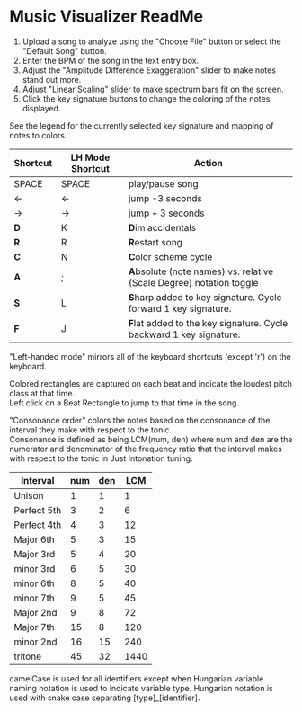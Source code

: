 ﻿# Music Visualizer ReadMe

1. Upload a song to analyze using the "Choose File" button or select the "Default Song" button.
2. Enter the BPM of the song in the text entry box.  
3. Adjust the "Amplitude Difference Exaggeration" slider to make notes stand out more.  
4. Adjust "Linear Scaling" slider to make spectrum bars fit on the screen. 
5. Click the key signature buttons to  change the coloring of the notes displayed.  

See the legend for the currently selected key signature and mapping of notes to colors.  

| Shortcut | LH Mode Shortcut| Action |  
| -------- | --------------- | ------ |
|SPACE|SPACE| play/pause song|  
|← |← | jump -3 seconds  |
|→ |→ | jump + 3 seconds |  
|**D** | K | **D**im accidentals|  
|**R** | R | **R**estart song|  
|**C** | N | **C**olor scheme cycle|  
|**A** | ; | **A**bsolute (note names) vs. relative (Scale Degree) notation toggle|  
|**S** | L | **S**harp added to key signature. Cycle forward 1 key signature.|  
|**F** | J | **F**lat added to the key signature. Cycle backward 1 key signature.|  

"Left-handed mode" mirrors all of the keyboard shortcuts (except 'r') on the keyboard.  

Colored rectangles are captured on each beat and indicate the loudest pitch class at that time.  
Left click on a Beat Rectangle to jump to that time in the song.  

"Consonance order" colors the notes based on the consonance of the interval they make with respect to the tonic.  
Consonance is defined as being LCM(num, den) where num and den are the numerator and denominator of the frequency ratio that the interval makes with respect to the tonic in Just Intonation tuning.

|Interval	    |num	|den	|LCM    |  
| ---------     | ----- | ----- | ----- |
|Unison         |   1	|1	    |1      | 
|Perfect 5th    |   3	|2	    |6      | 
|Perfect 4th    |	4	|3	    |12     | 
|Major 6th	    |   5	|3	    |15     | 
|Major 3rd	    |   5	|4	    |20     | 
|minor 3rd	    |   6	|5	    |30     | 
|minor 6th	    |   8	|5	    |40     | 
|minor 7th	    |   9	|5	    |45     | 
|Major 2nd	    |   9	|8	    |72     | 
|Major 7th	    |   15  |8	    |120    | 
|minor 2nd	    |   16  |15	    |240    | 
|tritone	    |   45	|32	    |1440   | 
  
camelCase is used for all identifiers except when Hungarian variable naming notation is used to indicate variable type. Hungarian notation is used with snake case separating [type]_[identifier].  
